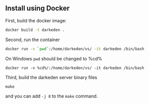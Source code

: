 ## Install using Docker


First, build the docker image:

```bash
docker build -t darkeden .
```


Second, run the container

```bash
docker run -v `pwd`:/home/darkeden/vs/ -it darkeden /bin/bash
```

On Windows `pwd` should be changed to %cd%

```
docker run -v %cd%/:/home/darkeden/vs/ -it darkeden /bin/bash
```

Third, build the darkeden server binary files

```
make
```

and you can add `-j 8` to the `make` command.
